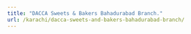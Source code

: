 ```yaml
---
title: "DACCA Sweets & Bakers Bahadurabad Branch."
url: /karachi/dacca-sweets-and-bakers-bahadurabad-branch/
---
```

